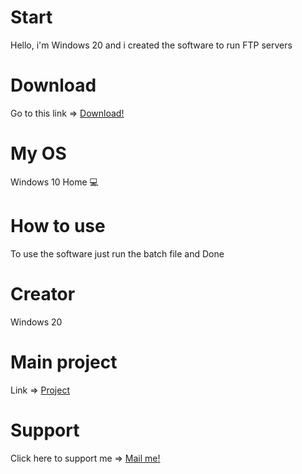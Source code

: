 # Start
Hello, i'm Windows 20 and i created the software to run FTP servers

# Download
Go to this link => <a href="https://github.com/win20-official/FTP-Runner/releases">Download!</a>

# My OS
Windows 10 Home 💻

# How to use
To use the software just run the batch file and Done

# Creator
Windows 20

# Main project
Link => <a href="https://github.com/win20-official/FTP-Runner">Project</a>

# Support
Click here to support me => <a href="mailto:Win10Fan000@outlook.com">Mail me!</a>


